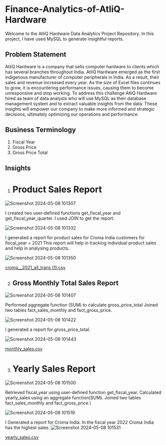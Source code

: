 # Finance-Analytics-of-AtliQ-Hardware

Welcome to the AtliQ Hardware Data Analytics Project Repository. In this project, I have used MySQL to generate insightful reports.

## Problem Statement

AtliQ Hardware is a company that sells computer hardware to clients which has several branches throughout India. AtliQ Hardware emerged as the first indigenous manufacturer of computer peripherals in India. As a result, their sales and revenue increased every year. As the size of Excel files continues to grow, it is encountering performance issues, causing them to become unresponsive and stop working. To address this challenge AtliQ Hardware hired aa team of data analysts who will use MySQL as their database management system and to extract valuable insights from the data. These insights will empower our company to make more informed and strategic decisions, ultimately optimizing our operations and performance.

## Business Terminology

1. Fiscal Year
2. Gross Price
3. Gross Price Total

   
## Insights

1. # Product Sales Report

![Screenshot 2024-05-08 101307](https://github.com/Kartiksinghbisen/Finance-Analytics-of-AtliQ-Hardware/assets/139736045/d2ad7e7f-5e18-468f-a09c-963dfbf95b36)



I created two user-defined functions get_fiscal_year and get_fiscal_year_quarter.
I used JOIN to get the report.

![Screenshot 2024-05-08 101332](https://github.com/Kartiksinghbisen/Finance-Analytics-of-AtliQ-Hardware/assets/139736045/bd7c7edb-b716-46bb-9b25-d9b0aa8539de)


I generated a report for product sales for Croma India customers for fiscal_year = 2021
This report will help in tracking individual product sales and help in analysing products.

![Screenshot 2024-05-08 101350](https://github.com/Kartiksinghbisen/Finance-Analytics-of-AtliQ-Hardware/assets/139736045/343def7a-2ac0-4d1e-8865-8b426ea95862)

[croma__2021_all_trans (1).csv](https://github.com/Kartiksinghbisen/Finance-Analytics-of-AtliQ-Hardware/files/15243960/croma__2021_all_trans.1.csv)

2. ## Gross Monthly Total Sales Report


![Screenshot 2024-05-08 101407](https://github.com/Kartiksinghbisen/Finance-Analytics-of-AtliQ-Hardware/assets/139736045/ef5ec376-7347-4883-b6b0-b2cdae6776a8)

Performed aggregate function (SUM) to calculate gross_price_total
Joined two tables fact_sales_monthly and fact_gross_price.

![Screenshot 2024-05-08 101422](https://github.com/Kartiksinghbisen/Finance-Analytics-of-AtliQ-Hardware/assets/139736045/1fa75060-431e-49ad-a3d2-cf69e49920b2)

I generated a report for gross_price_total.

![Screenshot 2024-05-08 101443](https://github.com/Kartiksinghbisen/Finance-Analytics-of-AtliQ-Hardware/assets/139736045/c406c93d-81a2-4cbb-bc54-95b22e973997)


[monthly_sales.csv](https://github.com/Kartiksinghbisen/Finance-Analytics-of-AtliQ-Hardware/files/15243969/monthly_sales.csv)



3. # Yearly Sales Report

![Screenshot 2024-05-08 101500](https://github.com/Kartiksinghbisen/Finance-Analytics-of-AtliQ-Hardware/assets/139736045/89f6effa-9e1a-467a-aef8-3fee2a2ce4aa)

Retrieved fiscal_year using user-defined function get_fiscal_year.
Calculated yearly_sales using an aggregate function(SUM).
Joined two tables fact_sales_monthly and fact_gross_price.\

![Screenshot 2024-05-08 101519](https://github.com/Kartiksinghbisen/Finance-Analytics-of-AtliQ-Hardware/assets/139736045/76f7caf9-5c09-4b8e-baa2-ea3572d91e55)


I Generated a report for Croma India.
In the fiscal year 2022 Croma India has the highest sales.
![Screenshot 2024-05-08 101531](https://github.com/Kartiksinghbisen/Finance-Analytics-of-AtliQ-Hardware/assets/139736045/8d3481d2-80ea-4622-9d33-586fd5de4f75)

[yearly_sales.csv](https://github.com/Kartiksinghbisen/Finance-Analytics-of-AtliQ-Hardware/files/15243971/yearly_sales.csv)
